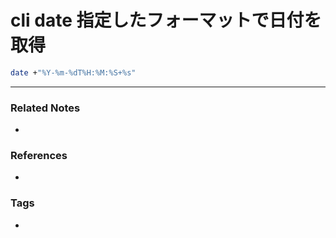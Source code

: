 # cli date 指定したフォーマットで日付を取得
```sh
date +"%Y-%m-%dT%H:%M:%S+%s"
```

----
### Related Notes
- 

### References
- 

### Tags
- 
